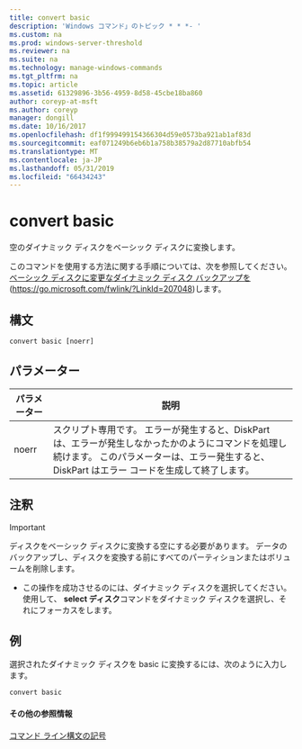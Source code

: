 ```yaml
---
title: convert basic
description: 'Windows コマンド」のトピック * * *- '
ms.custom: na
ms.prod: windows-server-threshold
ms.reviewer: na
ms.suite: na
ms.technology: manage-windows-commands
ms.tgt_pltfrm: na
ms.topic: article
ms.assetid: 61329896-3b56-4959-8d58-45cbe18ba860
author: coreyp-at-msft
ms.author: coreyp
manager: dongill
ms.date: 10/16/2017
ms.openlocfilehash: df1f999499154366304d59e0573ba921ab1af83d
ms.sourcegitcommit: eaf071249b6eb6b1a758b38579a2d87710abfb54
ms.translationtype: MT
ms.contentlocale: ja-JP
ms.lasthandoff: 05/31/2019
ms.locfileid: "66434243"
---
```

# <a name="convert-basic"></a>convert basic



空のダイナミック ディスクをベーシック ディスクに変換します。

このコマンドを使用する方法に関する手順については、次を参照してください。[ベーシック ディスクに変更なダイナミック ディスク バックアップを](https://go.microsoft.com/fwlink/?LinkId=207048)(https://go.microsoft.com/fwlink/?LinkId=207048)します。

## <a name="syntax"></a>構文

```
convert basic [noerr]
```

## <a name="parameters"></a>パラメーター

|パラメーター|説明|
|---------|-----------|
|noerr|スクリプト専用です。 エラーが発生すると、DiskPart は、エラーが発生しなかったかのようにコマンドを処理し続けます。 このパラメーターは、エラー発生すると、DiskPart はエラー コードを生成して終了します。|

## <a name="remarks"></a>注釈

> [!IMPORTANT]
> ディスクをベーシック ディスクに変換する空にする必要があります。 データのバックアップし、ディスクを変換する前にすべてのパーティションまたはボリュームを削除します。
> -   この操作を成功させるのには、ダイナミック ディスクを選択してください。 使用して、 **select ディスク**コマンドをダイナミック ディスクを選択し、それにフォーカスをします。

## <a name="BKMK_examples"></a>例

選択されたダイナミック ディスクを basic に変換するには、次のように入力します。
```
convert basic
```

#### <a name="additional-references"></a>その他の参照情報

[コマンド ライン構文の記号](command-line-syntax-key.md)

